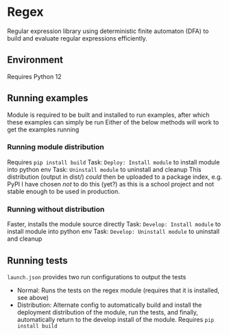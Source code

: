 # Regex
Regular expression library using deterministic finite automaton (DFA)
to build and evaluate regular expressions efficiently.

## Environment
Requires Python 12

## Running examples
Module is required to be built and installed to run examples, after which these examples can simply be run
Either of the below methods will work to get the examples running

### Running module distribution
Requires `pip install build`
Task: `Deploy: Install module` to install module into python env
Task: `Uninstall module` to uninstall and cleanup
This distribution (output in dist/) *could* then be uploaded to a package index, e.g. PyPI
I have chosen *not* to do this (yet?) as this is a school project and not stable enough to
be used in production.

### Running without distribution
Faster, installs the module source directly
Task: `Develop: Install module` to install module into python env
Task: `Develop: Uninstall module` to uninstall and cleanup

## Running tests
`launch.json` provides two run configurations to output the tests
- Normal: Runs the tests on the regex module (requires that it is installed, see above)
- Distribution: Alternate config to automatically build and install the deployment distribution of the module,
				run the tests, and finally, automatically return to the develop install of the module. Requires
				`pip install build`
